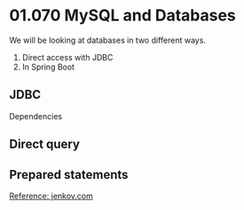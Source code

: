 # 01.070 MySQL and Databases

We will be looking at databases in two different ways.  

1. Direct access with JDBC
2. In Spring Boot

## JDBC

Dependencies

## Direct query

## Prepared statements

[Reference: jenkov.com](http://tutorials.jenkov.com/jdbc/preparedstatement.html#:~:text=A%20Java%20JDBC%20PreparedStatement%20is,the%20features%20of%20the%20PreparedStatement%20.)
